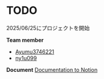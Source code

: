 # TODO
2025/06/25にプロジェクトを開始

**Team member**
- [Ayumu3746221](https://github.com/Ayumu3746221)
- [ny1u099](https://github.com/ny1u09)

**Document**
[Documentation to Notion](https://www.notion.so/TODO-APP-21896189d2b9801985c1eb09015c6f9a?source=copy_link)